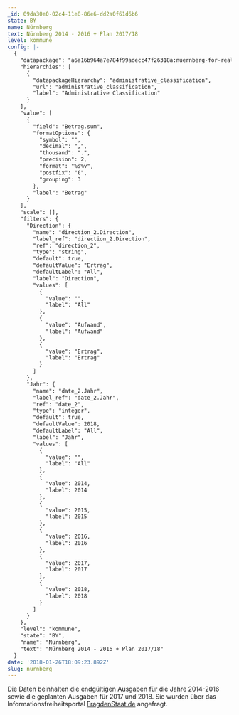 ```yaml
---
_id: 09da30e0-02c4-11e8-86e6-dd2a0f61d6b6
state: BY
name: Nürnberg
text: Nürnberg 2014 - 2016 + Plan 2017/18
level: kommune
config: |-
  {
    "datapackage": "a6a16b964a7e784f99adecc47f26318a:nuernberg-for-real",
    "hierarchies": [
      {
        "datapackageHierarchy": "administrative_classification",
        "url": "administrative_classification",
        "label": "Administrative Classification"
      }
    ],
    "value": [
      {
        "field": "Betrag.sum",
        "formatOptions": {
          "symbol": "",
          "decimal": ",",
          "thousand": ".",
          "precision": 2,
          "format": "%s%v",
          "postfix": "€",
          "grouping": 3
        },
        "label": "Betrag"
      }
    ],
    "scale": [],
    "filters": {
      "Direction": {
        "name": "direction_2.Direction",
        "label_ref": "direction_2.Direction",
        "ref": "direction_2",
        "type": "string",
        "default": true,
        "defaultValue": "Ertrag",
        "defaultLabel": "All",
        "label": "Direction",
        "values": [
          {
            "value": "",
            "label": "All"
          },
          {
            "value": "Aufwand",
            "label": "Aufwand"
          },
          {
            "value": "Ertrag",
            "label": "Ertrag"
          }
        ]
      },
      "Jahr": {
        "name": "date_2.Jahr",
        "label_ref": "date_2.Jahr",
        "ref": "date_2",
        "type": "integer",
        "default": true,
        "defaultValue": 2018,
        "defaultLabel": "All",
        "label": "Jahr",
        "values": [
          {
            "value": "",
            "label": "All"
          },
          {
            "value": 2014,
            "label": 2014
          },
          {
            "value": 2015,
            "label": 2015
          },
          {
            "value": 2016,
            "label": 2016
          },
          {
            "value": 2017,
            "label": 2017
          },
          {
            "value": 2018,
            "label": 2018
          }
        ]
      }
    },
    "level": "kommune",
    "state": "BY",
    "name": "Nürnberg",
    "text": "Nürnberg 2014 - 2016 + Plan 2017/18"
  }
date: '2018-01-26T18:09:23.892Z'
slug: nurnberg
---
```

Die Daten beinhalten die endgültigen Ausgaben für die Jahre 2014-2016 sowie die geplanten Ausgaben für 2017 und 2018. Sie wurden über das Informationsfreiheitsportal [FragdenStaat.de](https://fragdenstaat.de/anfrage/haushalt-fur-das-jahr-2017/) angefragt.  
